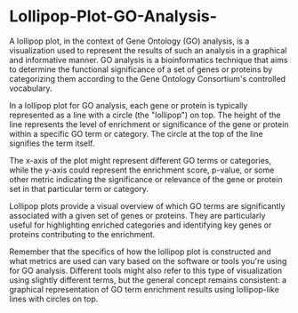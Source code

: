 # Lollipop-Plot-GO-Analysis-



A lollipop plot, in the context of Gene Ontology (GO) analysis, is a visualization used to represent the results of such an analysis in a graphical and informative manner. GO analysis is a bioinformatics technique that aims to determine the functional significance of a set of genes or proteins by categorizing them according to the Gene Ontology Consortium's controlled vocabulary.

In a lollipop plot for GO analysis, each gene or protein is typically represented as a line with a circle (the "lollipop") on top. The height of the line represents the level of enrichment or significance of the gene or protein within a specific GO term or category. The circle at the top of the line signifies the term itself.

The x-axis of the plot might represent different GO terms or categories, while the y-axis could represent the enrichment score, p-value, or some other metric indicating the significance or relevance of the gene or protein set in that particular term or category.

Lollipop plots provide a visual overview of which GO terms are significantly associated with a given set of genes or proteins. They are particularly useful for highlighting enriched categories and identifying key genes or proteins contributing to the enrichment.

Remember that the specifics of how the lollipop plot is constructed and what metrics are used can vary based on the software or tools you're using for GO analysis. Different tools might also refer to this type of visualization using slightly different terms, but the general concept remains consistent: a graphical representation of GO term enrichment results using lollipop-like lines with circles on top.





